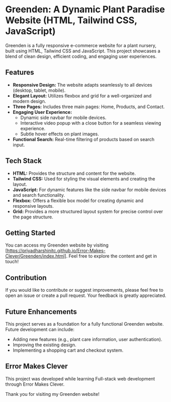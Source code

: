 # Greenden: A Dynamic Plant Paradise Website (HTML, Tailwind CSS, JavaScript)

Greenden is a fully responsive e-commerce website for a plant nursery, built using HTML, Tailwind CSS and JavaScript. This project showcases a blend of clean design, efficient coding, and engaging user experiences.

## Features

* **Responsive Design:** The website adapts seamlessly to all devices (desktop, tablet, mobile).
* **Elegant Layout:** Utilizes flexbox and grid for a well-organized and modern design.
* **Three Pages:** Includes three main pages: Home, Products, and Contact.
* **Engaging User Experience:**
  * Dynamic side navbar for mobile devices.
  * Interactive video popup with a close button for a seamless viewing experience.
  * Subtle hover effects on plant images.
* **Functional Search:** Real-time filtering of products based on search input.

## Tech Stack

* **HTML:** Provides the structure and content for the website.
* **Tailwind CSS:** Used for styling the visual elements and creating the layout.
* **JavaScript:** For dynamic features like the side navbar for mobile devices and search functionality.
* **Flexbox:** Offers a flexible box model for creating dynamic and responsive layouts.
* **Grid:** Provides a more structured layout system for precise control over the page structure.

## Getting Started

You can access my Greenden website by visiting [https://priyadharshinitc.github.io/Error-Makes-Clever/Greenden/index.html]. Feel free to explore the content and get in touch!

## Contribution

If you would like to contribute or suggest improvements, please feel free to open an issue or create a pull request. Your feedback is greatly appreciated.

## Future Enhancements
This project serves as a foundation for a fully functional Greenden website.  Future development can include:
* Adding new features (e.g., plant care information, user authentication).
* Improving the existing design.
* Implementing a shopping cart and checkout system.
  
## Error Makes Clever
This project was developed while learning Full-stack web development through Error Makes Clever.

Thank you for visiting my Greenden website!
